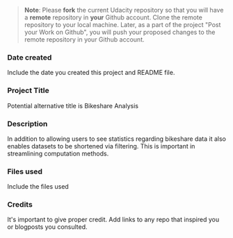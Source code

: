 >**Note**: Please **fork** the current Udacity repository so that you will have a **remote** repository in **your** Github account. Clone the remote repository to your local machine. Later, as a part of the project "Post your Work on Github", you will push your proposed changes to the remote repository in your Github account.

### Date created
Include the date you created this project and README file.

### Project Title
Potential alternative title is Bikeshare Analysis

### Description
In addition to allowing users to see statistics regarding bikeshare data it also enables datasets to be shortened via filtering. This is important in streamlining computation methods.

### Files used
Include the files used

### Credits
It's important to give proper credit. Add links to any repo that inspired you or blogposts you consulted.

